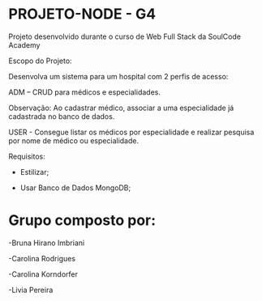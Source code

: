 # PROJETO-NODE - G4

Projeto desenvolvido durante o curso de Web Full Stack da SoulCode Academy

Escopo do Projeto:

Desenvolva um sistema para um hospital com 2 perfis de acesso:

ADM – CRUD para médicos e especialidades.

Observação: Ao cadastrar médico, associar a uma especialidade já cadastrada no banco de dados.

USER - Consegue listar os médicos por especialidade e realizar pesquisa por nome de médico ou especialidade.


Requisitos:

- Estilizar;

- Usar Banco de Dados MongoDB;

# Grupo composto por:
-Bruna Hirano Imbriani

-Carolina Rodrigues

-Carolina Korndorfer

-Livia Pereira
